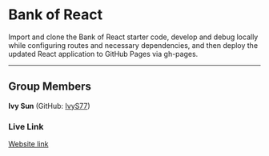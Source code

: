 # Bank of React
Import and clone the Bank of React starter code, develop and debug locally while configuring routes and necessary dependencies, and then deploy the updated React application to GitHub Pages via gh-pages.

---

## Group Members

**Ivy Sun** (GitHub: [IvyS77](https://github.com/IvyS77))

### Live Link
[Website link](https://IvyS77.github.io/Assignment3-Bank-of-React/)

